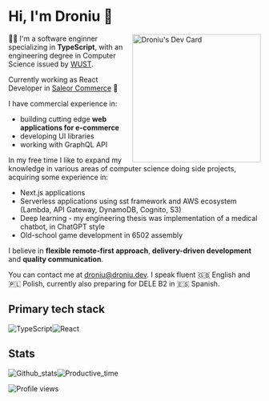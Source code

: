 # Hi, I'm Droniu 👋

<div align="left">
    <a href="https://app.daily.dev/droniu"><img width=256 align="right" src="https://api.daily.dev/devcards/145c12b591334c92b9710ab7a5e68878.png?r=r2m" width="400" alt="Droniu's Dev Card"/></a>
  <div>

👨‍💻 I'm a software enginner specializing in **TypeScript**, with an engineering degree in Computer Science issued by [WUST](https://pwr.edu.pl/en/).

Currently working as React Developer in [Saleor Commerce](https://saleor.io/) 🚀

I have commercial experience in:
- building cutting edge **web applications for e-commerce**
- developing UI libraries
- working with GraphQL API

In my free time I like to expand my knowledge in various areas of computer science doing side projects, acquiring some experience in:
- Next.js applications
- Serverless applications using sst framework and AWS ecosystem (Lambda, API Gateway, DynamoDB, Cognito, S3)
- Deep learning - my engineering thesis was implementation of a medical chatbot, in ChatGPT style
- Old-school game development in 6502 assembly

I believe in **flexible remote-first approach**, **delivery-driven development** and **quality communication**.

You can contact me at droniu@droniu.dev. I speak fluent 🇬🇧 English and 🇵🇱 Polish, currently also preparing for DELE B2 in 🇪🇸 Spanish.

  </div>
</div>
    
## Primary tech stack

<img src="https://img.shields.io/badge/-TypeScript-007ACC?logo=typescript&logoColor=white&style=for-the-badge" alt="TypeScript"/><img src="https://img.shields.io/badge/-React-23282C?logo=react&logoColor=white&style=for-the-badge" alt="React"/>

## Stats

![Github_stats](http://github-profile-summary-cards.vercel.app/api/cards/stats?username=droniu&theme=radical)![Productive_time](http://github-profile-summary-cards.vercel.app/api/cards/productive-time?username=droniu&theme=radical&utcOffset=1)

![Profile views](https://gpvc.arturio.dev/droniu)
